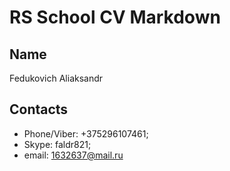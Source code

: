 # RS School CV Markdown

## Name
Fedukovich Aliaksandr

## Contacts
* Phone/Viber: +375296107461;
* Skype: faldr821;
* email: 1632637@mail.ru